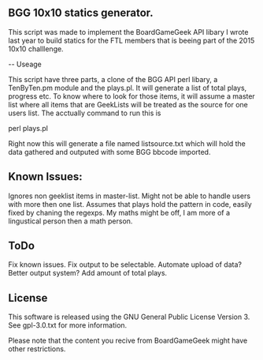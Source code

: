 BGG 10x10 statics generator. 
---

This script was made to implement the BoardGameGeek API libary I wrote last year to build
statics for the FTL members that is beeing part of the 2015 10x10 challlenge. 

--
Useage

This script have three parts, a clone of the BGG API perl libary, a TenByTen.pm module and the plays.pl. It will generate a list of total plays, progress etc. To know where to look for those items, it will assume a master list where all items that are GeekLists will be treated as the source for one users list. The acctually command to run this is 

perl plays.pl <LISTID> 

Right now this will generate a file named listsource.txt which will hold the data gathered and outputed with some BGG bbcode imported. 

Known Issues: 
-----
Ignores non geeklist items in master-list. 
Might not be able to handle users with more then one list. 
Assumes that plays hold the pattern in code, easily fixed by chaning the regexps. 
My maths might be off, I am more of a lingustical person then a math person.

ToDo
-------
Fix known issues. 
Fix output to be selectable.
Automate upload of data? 
Better output system? 
Add amount of total plays. 


 License 
------
 This software is released using the GNU General Public License Version 3. See gpl-3.0.txt for more information. 

 Please note that the content you recive from BoardGameGeek might have other restrictions. 
 